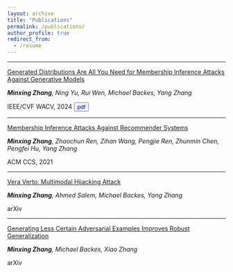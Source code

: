 ```yaml
---
layout: archive
title: "Publications"
permalink: /publications/
author_profile: true
redirect_from:
  - /resume
---
```


-------------------------------------

[Generated Distributions Are All You Need for Membership Inference Attacks Against Generative Models](http://arxiv.org/abs/2310.19410)

_**Minxing Zhang**, Ning Yu, Rui Wen, Michael Backes, Yang Zhang_

IEEE/CVF WACV, 2024 <button name="pdf" style="color:blue" onclick="https://arxiv.org/pdf/2310.19410">pdf</button>

-------------------------------------

[Membership Inference Attacks Against Recommender Systems](https://arxiv.org/abs/2109.08045)

_**Minxing Zhang**, Zhaochun Ren, Zihan Wang, Pengjie Ren, Zhunmin Chen, Pengfei Hu, Yang Zhang_

ACM CCS, 2021

-------------------------------------

[Vera Verto: Multimodal Hijacking Attack](https://arxiv.org/abs/2408.00129)

_**Minxing Zhang**, Ahmed Salem, Michael Backes, Yang Zhang_

arXiv

-------------------------------------

[Generating Less Certain Adversarial Examples Improves Robust Generalization](https://arxiv.org/abs/2310.04539)

_**Minxing Zhang**, Michael Backes, Xiao Zhang_

arXiv

